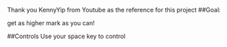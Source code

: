 Thank you KennyYip from Youtube as the reference for this project
##Goal:

get as higher mark as you can!


##Controls
Use your space key to control
